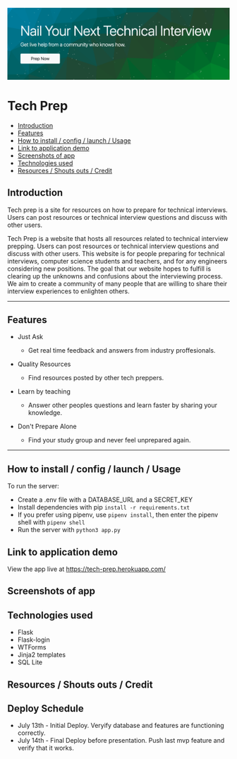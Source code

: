 ![page-header](./techprep/static/images/readme-header.png)
# Tech Prep


* [Introduction](#Introduction)
* [Features](#Features)
* [How to install / config / launch / Usage](#Howtoinstallconfiglaunch)
* [Link to application demo](#Linktoapplicationdemo)
* [Screenshots of app](#Screenshotsofapp)
* [Technologies used](#Technologiesused)
* [Resources / Shouts outs / Credit](#ResourcesShoutsoutsCredit)


##  <a name='Introduction'></a>Introduction
Tech prep is a site for resources on how to prepare for technical interviews. Users can post resources or technical interview questions and discuss with other users.

Tech Prep is a website that hosts all resources related to technical interview prepping. Users can post resources or technical interview questions and discuss with other users. This website is for people preparing for technical interviews, computer science students and teachers, and for any engineers considering new positions. The goal that our website hopes to fulfill is clearing up the unknowns and confusions about the interviewing process. We aim to create a community of many people that are willing to share their interview experiences to enlighten others.

<hr>

##  <a name='Features'></a>Features
* Just Ask
  * Get real time feedback and answers from industry proffesionals.

* Quality Resources
  * Find resources posted by other tech preppers.

* Learn by teaching
  * Answer other peoples questions and learn faster by sharing your knowledge.

* Don't Prepare Alone
  * Find your study group and never feel unprepared again.

<hr>

##  <a name='Howtoinstallconfiglaunch'></a>How to install / config / launch / Usage
To run the server:  
* Create a .env file with a DATABASE_URL and a SECRET_KEY
* Install dependencies with pip `install -r requirements.txt`
* If you prefer using pipenv, use `pipenv install`, then enter the pipenv shell with `pipenv shell`
* Run the server with `python3 app.py`

##  <a name='Linktoapplicationdemo'></a>Link to application demo
View the app live at https://tech-prep.herokuapp.com/

##  <a name='Screenshotsofapp'></a>Screenshots of app

##  <a name='Technologiesused'></a>Technologies used
* Flask 
* Flask-login
* WTForms
* Jinja2 templates
* SQL Lite

##  <a name='ResourcesShoutsoutsCredit'></a>Resources / Shouts outs / Credit

## Deploy Schedule
* July 13th - Initial Deploy. Veryify database and features are functioning correctly.
* July 14th - Final Deploy before presentation. Push last mvp feature and verify that it works.